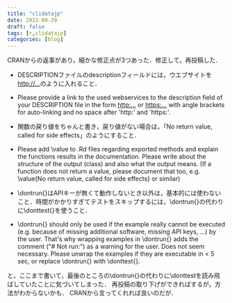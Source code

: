```yaml
---
title: "clidatajp"
date: 2022-09-29
draft: false
tags: [r,clidatajp]
categories: [blog]
---
```


CRANからの返事があり，細かな修正点が3つあった．修正して，再投稿した．

* DESCRIPTIONファイルのdescriptionフィールドには，ウエブサイトを<http://...>のように入れること．
* Please provide a link to the used webservices to the description field of your DESCRIPTION file in the form <http:...> or <https:...> with angle brackets for auto-linking and no space after 'http:' and 'https:'.

* 関数の戻り値をちゃんと書き，戻り値がない場合は，「No return value, called for side effects」のようにすること．
* Please add \value to .Rd files regarding exported methods and explain the functions results in the documentation. Please write about the structure of the output (class) and also what the output means. (If a function does not return a value, please document that too, e.g. \value{No return value, called for side effects} or similar)

* \dontrun{}はAPIキーが無くて動作しないとき以外は，基本的には使わないこと．時間がかかりすぎてテストをスキップするには，\dontrun{}の代わりに\donttest{}を使うこと．
* \dontrun{} should only be used if the example really cannot be executed (e.g. because of missing additional software, missing API keys, ...) by 
the user. That's why wrapping examples in \dontrun{} adds the comment ("# Not run:") as a warning for the user. Does not seem necessary. Please unwrap the examples if they are executable in < 5 sec, or replace \dontrun{} with \donttest{}.

と，ここまで書いて，最後のところの\dontrun{}の代わりに\donttestを読み飛ばしていたことに気づいてしまった．
再投稿の取り下げができればするが，方法がわからないかも．
CRANから言ってくれれば良いのだが．
